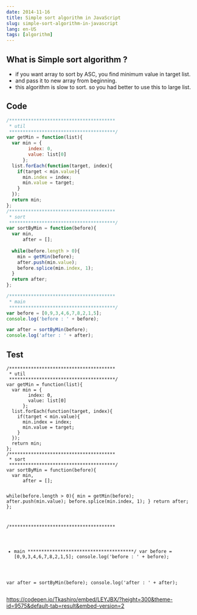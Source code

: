 ```yaml
---
date: 2014-11-16
title: Simple sort algorithm in JavaScript
slug: simple-sort-algorithm-in-javascript
lang: en-US
tags: [algorithm]
---
```


## What is Simple sort algorithm ?

* if you want array to sort by ASC, you find minimum value in target list.
* and pass it to new array from beginning.
* this algorithm is slow to sort. so you had better to use this to large list.

## Code

```js
/***************************************
 * util
 ***************************************/
var getMin = function(list){
  var min = {
        index: 0,
        value: list[0]
      };
  list.forEach(function(target, index){
    if(target < min.value){
      min.index = index;
      min.value = target;
    } 
  });
  return min;
};
/***************************************
 * sort
 ***************************************/
var sortByMin = function(before){
  var min,
      after = [];
  
  while(before.length > 0){
    min = getMin(before);
    after.push(min.value);
    before.splice(min.index, 1);
  }
  return after;
};

/***************************************
 * main
 ***************************************/
var before = [0,9,3,4,6,7,8,2,1,5];
console.log('before : ' + before);

var after = sortByMin(before);
console.log('after : ' + after);
```
    
## Test

<div data-height="268" data-theme-id="9575" data-slug-hash="LEYJBX" data-default-tab="js" data-user="Tkashiro" class='codepen'><pre><code>/***************************************
 * util
 ***************************************/
var getMin = function(list){
  var min = {
        index: 0,
        value: list[0]
      };
  list.forEach(function(target, index){
    if(target &lt; min.value){
      min.index = index;
      min.value = target;
    } 
  });
  return min;
};
/***************************************
 * sort
 ***************************************/
var sortByMin = function(before){
  var min,
      after = [];
  
  while(before.length &gt; 0){
    min = getMin(before);
    after.push(min.value);
    before.splice(min.index, 1);
  }
  return after;
};

/***************************************
 * main
 ***************************************/
var before = [0,9,3,4,6,7,8,2,1,5];
console.log(&#39;before : &#39; + before);

var after = sortByMin(before);
console.log(&#39;after : &#39; + after);
</code></pre>

https://codepen.io/Tkashiro/embed/LEYJBX/?height=300&theme-id=9575&default-tab=result&embed-version=2
